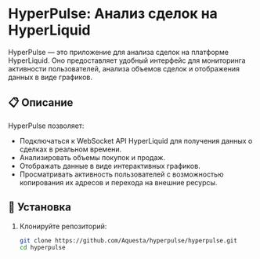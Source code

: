 # HyperPulse: Анализ сделок на HyperLiquid

HyperPulse — это приложение для анализа сделок на платформе HyperLiquid. Оно предоставляет удобный интерфейс для мониторинга активности пользователей, анализа объемов сделок и отображения данных в виде графиков.

## 📋 Описание

HyperPulse позволяет:
- Подключаться к WebSocket API HyperLiquid для получения данных о сделках в реальном времени.
- Анализировать объемы покупок и продаж.
- Отображать данные в виде интерактивных графиков.
- Просматривать активность пользователей с возможностью копирования их адресов и перехода на внешние ресурсы.

## 🚀 Установка

1. Клонируйте репозиторий:
   ```bash
   git clone https://github.com/Aquesta/hyperpulse/hyperpulse.git
   cd hyperpulse